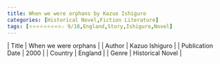 ```yaml
---
title: When we were orphans by Kazuo Ishiguro
categories: [Historical Novel,Fiction Literature]
tags: [⭐⭐⭐⭐⭐⭐⭐⭐⭐☆ 9/10,England,Story,Ishiguro,Novel]
---     
```

| Title | When we were orphans  |
| Author |  Kazuo Ishiguro  |
| Publication Date | 2000   |
| Country | England |
| Genre | Historical Novel  |
        